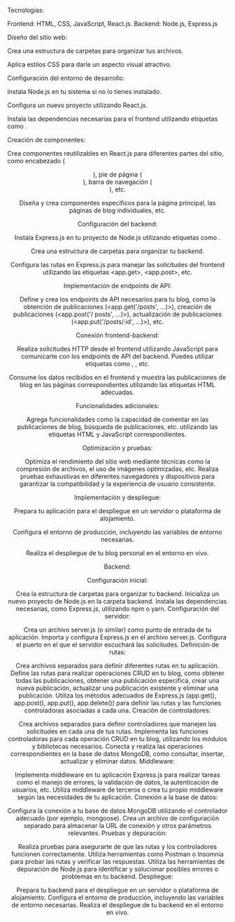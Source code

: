 Tecnologias:

Frontend: HTML, CSS, JavaScript, React.js.
Backend: Node.js, Express.js


Diseño del sitio web:

Crea una estructura de carpetas para organizar tus archivos.



Aplica estilos CSS para darle un aspecto visual atractivo.

Configuración del entorno de desarrollo:

Instala Node.js en tu sistema si no lo tienes instalado.

Configura un nuevo proyecto utilizando React.js.

Instala las dependencias necesarias para el frontend utilizando etiquetas como <npm install>.

Creación de componentes:

Crea componentes reutilizables en React.js para diferentes partes del sitio, como encabezado (<header>), pie de página (<footer>), barra de navegación (<nav>), etc.

Diseña y crea componentes específicos para la página principal, las páginas de blog individuales, etc.

Configuración del backend:

Instala Express.js en tu proyecto de Node.js utilizando etiquetas como <npm install>.

Crea una estructura de carpetas para organizar tu backend.

Configura las rutas en Express.js para manejar las solicitudes del frontend utilizando las etiquetas <app.get>, <app.post>, etc.

Implementación de endpoints de API:

Define y crea los endpoints de API necesarios para tu blog, como la obtención de publicaciones (<app.get('/posts', ...)>), creación de publicaciones (<app.post('/
posts', ...)>), actualización de publicaciones (<app.put('/posts/:id', ...)>), etc.

Conexión frontend-backend:

Realiza solicitudes HTTP desde el frontend utilizando JavaScript para comunicarte con los endpoints de API del backend. Puedes utilizar etiquetas como <fetch>, <axios>, etc.

Consume los datos recibidos en el frontend y muestra las publicaciones de blog en las páginas correspondientes utilizando las etiquetas HTML adecuadas.

Funcionalidades adicionales:

Agrega funcionalidades como la capacidad de comentar en las publicaciones de blog, búsqueda de publicaciones, etc. utilizando las etiquetas HTML y JavaScript correspondientes.

Optimización y pruebas:

Optimiza el rendimiento del sitio web mediante técnicas como la compresión de archivos, el uso de imágenes optimizadas, etc.
Realiza pruebas exhaustivas en diferentes navegadores y dispositivos para garantizar la compatibilidad y la experiencia de usuario consistente.

Implementación y despliegue:

Prepara tu aplicación para el despliegue en un servidor o plataforma de alojamiento.

Configura el entorno de producción, incluyendo las variables de entorno necesarias.

Realiza el despliegue de tu blog personal en el entorno en vivo.


Backend:

Configuración inicial:

Crea la estructura de carpetas para organizar tu backend.
Inicializa un nuevo proyecto de Node.js en la carpeta backend.
Instala las dependencias necesarias, como Express.js, utilizando npm o yarn.
Configuración del servidor:

Crea un archivo server.js (o similar) como punto de entrada de tu aplicación.
Importa y configura Express.js en el archivo server.js.
Configura el puerto en el que el servidor escuchará las solicitudes.
Definición de rutas:

Crea archivos separados para definir diferentes rutas en tu aplicación.
Define las rutas para realizar operaciones CRUD en tu blog, como obtener todas las publicaciones, obtener una publicación específica, crear una nueva publicación, actualizar una publicación existente y eliminar una publicación.
Utiliza los métodos adecuados de Express.js (app.get(), app.post(), app.put(), app.delete()) para definir las rutas y las funciones controladoras asociadas a cada una.
Creación de controladores:

Crea archivos separados para definir controladores que manejen las solicitudes en cada una de tus rutas.
Implementa las funciones controladoras para cada operación CRUD en tu blog, utilizando los módulos y bibliotecas necesarios.
Conecta y realiza las operaciones correspondientes en la base de datos MongoDB, como consultar, insertar, actualizar y eliminar datos.
Middleware:

Implementa middleware en tu aplicación Express.js para realizar tareas como el manejo de errores, la validación de datos, la autenticación de usuarios, etc.
Utiliza middleware de terceros o crea tu propio middleware según las necesidades de tu aplicación.
Conexión a la base de datos:

Configura la conexión a tu base de datos MongoDB utilizando el controlador adecuado (por ejemplo, mongoose).
Crea un archivo de configuración separado para almacenar la URL de conexión y otros parámetros relevantes.
Pruebas y depuración:

Realiza pruebas para asegurarte de que las rutas y los controladores funcionen correctamente.
Utiliza herramientas como Postman o Insomnia para probar las rutas y verificar las respuestas.
Utiliza las herramientas de depuración de Node.js para identificar y solucionar posibles errores o problemas en tu backend.
Despliegue:

Prepara tu backend para el despliegue en un servidor o plataforma de alojamiento.
Configura el entorno de producción, incluyendo las variables de entorno necesarias.
Realiza el despliegue de tu backend en el entorno en vivo.